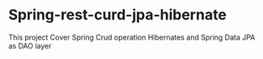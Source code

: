 # Spring-rest-curd-jpa-hibernate
This project Cover Spring Crud operation  Hibernates and Spring Data JPA  as DAO layer
